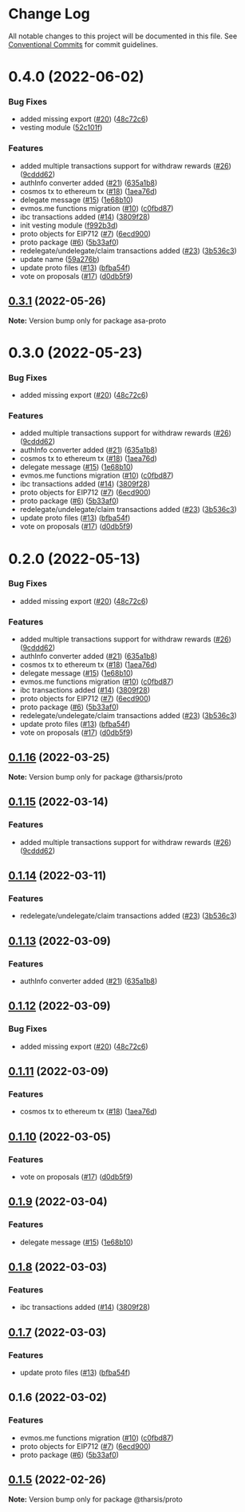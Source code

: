 # Change Log

All notable changes to this project will be documented in this file.
See [Conventional Commits](https://conventionalcommits.org) for commit guidelines.

# 0.4.0 (2022-06-02)

### Bug Fixes

* added missing export ([#20](https://github.com/astraprotocol/astrajs/issues/20)) ([48c72c6](https://github.com/astraprotocol/astrajs/commit/48c72c68ae045ec124000467a6fc3a6b3e40f7d2))
* vesting module ([52c101f](https://github.com/astraprotocol/astrajs/commit/52c101fa35faa49373aa5e0b4a0f42e9d6f7e52b))

### Features

* added multiple transactions support for withdraw rewards ([#26](https://github.com/astraprotocol/astrajs/issues/26)) ([9cddd62](https://github.com/astraprotocol/astrajs/commit/9cddd62bdeec00d50791df8fbaa0c1301d08d4ca))
* authInfo converter added ([#21](https://github.com/astraprotocol/astrajs/issues/21)) ([635a1b8](https://github.com/astraprotocol/astrajs/commit/635a1b83c61bd94d37d8be529e2534b4600bb92e))
* cosmos tx to ethereum tx ([#18](https://github.com/astraprotocol/astrajs/issues/18)) ([1aea76d](https://github.com/astraprotocol/astrajs/commit/1aea76d2c1ff5fb04782ff6e1b7e3d881512b524))
* delegate message ([#15](https://github.com/astraprotocol/astrajs/issues/15)) ([1e68b10](https://github.com/astraprotocol/astrajs/commit/1e68b10d107edef6d54358447cee60af84d46053))
* evmos.me functions migration ([#10](https://github.com/astraprotocol/astrajs/issues/10)) ([c0fbd87](https://github.com/astraprotocol/astrajs/commit/c0fbd87f6979e07420daf7344ea392c284a878cd))
* ibc transactions added ([#14](https://github.com/astraprotocol/astrajs/issues/14)) ([3809f28](https://github.com/astraprotocol/astrajs/commit/3809f289e4e54c5013d3027578bde5c244ec8736))
* init vesting module ([f992b3d](https://github.com/astraprotocol/astrajs/commit/f992b3d406ac5b517822bb0373c4e5399b6e9c61))
* proto objects for EIP712 ([#7](https://github.com/astraprotocol/astrajs/issues/7)) ([6ecd900](https://github.com/astraprotocol/astrajs/commit/6ecd9004f081c6a70b80d903878877d378ff6c75))
* proto package ([#6](https://github.com/astraprotocol/astrajs/issues/6)) ([5b33af0](https://github.com/astraprotocol/astrajs/commit/5b33af04346f2e6fcc4f8e28bd8405a1bdebf83e))
* redelegate/undelegate/claim transactions added ([#23](https://github.com/astraprotocol/astrajs/issues/23)) ([3b536c3](https://github.com/astraprotocol/astrajs/commit/3b536c321f7c304f79d121af346f16d6cca74b47))
* update name ([59a276b](https://github.com/astraprotocol/astrajs/commit/59a276b8fa1f11fd762f719f7511554b859b5b58))
* update proto files ([#13](https://github.com/astraprotocol/astrajs/issues/13)) ([bfba54f](https://github.com/astraprotocol/astrajs/commit/bfba54f01056a97f34425b3ae0371627e6526a3f))
* vote on proposals ([#17](https://github.com/astraprotocol/astrajs/issues/17)) ([d0db5f9](https://github.com/astraprotocol/astrajs/commit/d0db5f9d2fba521a3cd20192d8d24c54f7f7fa4c))

## [0.3.1](https://github.com/astraprotocol/astrajs/compare/asa-proto@0.3.0...asa-proto@0.3.1) (2022-05-26)

**Note:** Version bump only for package asa-proto

# 0.3.0 (2022-05-23)

### Bug Fixes

* added missing export ([#20](https://github.com/astraprotocol/astrajs/issues/20)) ([48c72c6](https://github.com/astraprotocol/astrajs/commit/48c72c68ae045ec124000467a6fc3a6b3e40f7d2))

### Features

* added multiple transactions support for withdraw rewards ([#26](https://github.com/astraprotocol/astrajs/issues/26)) ([9cddd62](https://github.com/astraprotocol/astrajs/commit/9cddd62bdeec00d50791df8fbaa0c1301d08d4ca))
* authInfo converter added ([#21](https://github.com/astraprotocol/astrajs/issues/21)) ([635a1b8](https://github.com/astraprotocol/astrajs/commit/635a1b83c61bd94d37d8be529e2534b4600bb92e))
* cosmos tx to ethereum tx ([#18](https://github.com/astraprotocol/astrajs/issues/18)) ([1aea76d](https://github.com/astraprotocol/astrajs/commit/1aea76d2c1ff5fb04782ff6e1b7e3d881512b524))
* delegate message ([#15](https://github.com/astraprotocol/astrajs/issues/15)) ([1e68b10](https://github.com/astraprotocol/astrajs/commit/1e68b10d107edef6d54358447cee60af84d46053))
* evmos.me functions migration ([#10](https://github.com/astraprotocol/astrajs/issues/10)) ([c0fbd87](https://github.com/astraprotocol/astrajs/commit/c0fbd87f6979e07420daf7344ea392c284a878cd))
* ibc transactions added ([#14](https://github.com/astraprotocol/astrajs/issues/14)) ([3809f28](https://github.com/astraprotocol/astrajs/commit/3809f289e4e54c5013d3027578bde5c244ec8736))
* proto objects for EIP712 ([#7](https://github.com/astraprotocol/astrajs/issues/7)) ([6ecd900](https://github.com/astraprotocol/astrajs/commit/6ecd9004f081c6a70b80d903878877d378ff6c75))
* proto package ([#6](https://github.com/astraprotocol/astrajs/issues/6)) ([5b33af0](https://github.com/astraprotocol/astrajs/commit/5b33af04346f2e6fcc4f8e28bd8405a1bdebf83e))
* redelegate/undelegate/claim transactions added ([#23](https://github.com/astraprotocol/astrajs/issues/23)) ([3b536c3](https://github.com/astraprotocol/astrajs/commit/3b536c321f7c304f79d121af346f16d6cca74b47))
* update proto files ([#13](https://github.com/astraprotocol/astrajs/issues/13)) ([bfba54f](https://github.com/astraprotocol/astrajs/commit/bfba54f01056a97f34425b3ae0371627e6526a3f))
* vote on proposals ([#17](https://github.com/astraprotocol/astrajs/issues/17)) ([d0db5f9](https://github.com/astraprotocol/astrajs/commit/d0db5f9d2fba521a3cd20192d8d24c54f7f7fa4c))

# 0.2.0 (2022-05-13)

### Bug Fixes

* added missing export ([#20](https://github.com/astraprotocol/astrajs/issues/20)) ([48c72c6](https://github.com/astraprotocol/astrajs/commit/48c72c68ae045ec124000467a6fc3a6b3e40f7d2))

### Features

* added multiple transactions support for withdraw rewards ([#26](https://github.com/astraprotocol/astrajs/issues/26)) ([9cddd62](https://github.com/astraprotocol/astrajs/commit/9cddd62bdeec00d50791df8fbaa0c1301d08d4ca))
* authInfo converter added ([#21](https://github.com/astraprotocol/astrajs/issues/21)) ([635a1b8](https://github.com/astraprotocol/astrajs/commit/635a1b83c61bd94d37d8be529e2534b4600bb92e))
* cosmos tx to ethereum tx ([#18](https://github.com/astraprotocol/astrajs/issues/18)) ([1aea76d](https://github.com/astraprotocol/astrajs/commit/1aea76d2c1ff5fb04782ff6e1b7e3d881512b524))
* delegate message ([#15](https://github.com/astraprotocol/astrajs/issues/15)) ([1e68b10](https://github.com/astraprotocol/astrajs/commit/1e68b10d107edef6d54358447cee60af84d46053))
* evmos.me functions migration ([#10](https://github.com/astraprotocol/astrajs/issues/10)) ([c0fbd87](https://github.com/astraprotocol/astrajs/commit/c0fbd87f6979e07420daf7344ea392c284a878cd))
* ibc transactions added ([#14](https://github.com/astraprotocol/astrajs/issues/14)) ([3809f28](https://github.com/astraprotocol/astrajs/commit/3809f289e4e54c5013d3027578bde5c244ec8736))
* proto objects for EIP712 ([#7](https://github.com/astraprotocol/astrajs/issues/7)) ([6ecd900](https://github.com/astraprotocol/astrajs/commit/6ecd9004f081c6a70b80d903878877d378ff6c75))
* proto package ([#6](https://github.com/astraprotocol/astrajs/issues/6)) ([5b33af0](https://github.com/astraprotocol/astrajs/commit/5b33af04346f2e6fcc4f8e28bd8405a1bdebf83e))
* redelegate/undelegate/claim transactions added ([#23](https://github.com/astraprotocol/astrajs/issues/23)) ([3b536c3](https://github.com/astraprotocol/astrajs/commit/3b536c321f7c304f79d121af346f16d6cca74b47))
* update proto files ([#13](https://github.com/astraprotocol/astrajs/issues/13)) ([bfba54f](https://github.com/astraprotocol/astrajs/commit/bfba54f01056a97f34425b3ae0371627e6526a3f))
* vote on proposals ([#17](https://github.com/astraprotocol/astrajs/issues/17)) ([d0db5f9](https://github.com/astraprotocol/astrajs/commit/d0db5f9d2fba521a3cd20192d8d24c54f7f7fa4c))

## [0.1.16](https://github.com/tharsis/evmosjs/compare/@tharsis/proto@0.1.15...@tharsis/proto@0.1.16) (2022-03-25)

**Note:** Version bump only for package @tharsis/proto

## [0.1.15](https://github.com/tharsis/evmosjs/compare/@tharsis/proto@0.1.14...@tharsis/proto@0.1.15) (2022-03-14)

### Features

* added multiple transactions support for withdraw rewards ([#26](https://github.com/tharsis/evmosjs/issues/26)) ([9cddd62](https://github.com/tharsis/evmosjs/commit/9cddd62bdeec00d50791df8fbaa0c1301d08d4ca))

## [0.1.14](https://github.com/tharsis/evmosjs/compare/@tharsis/proto@0.1.13...@tharsis/proto@0.1.14) (2022-03-11)

### Features

* redelegate/undelegate/claim transactions added ([#23](https://github.com/tharsis/evmosjs/issues/23)) ([3b536c3](https://github.com/tharsis/evmosjs/commit/3b536c321f7c304f79d121af346f16d6cca74b47))

## [0.1.13](https://github.com/tharsis/evmosjs/compare/@tharsis/proto@0.1.12...@tharsis/proto@0.1.13) (2022-03-09)

### Features

* authInfo converter added ([#21](https://github.com/tharsis/evmosjs/issues/21)) ([635a1b8](https://github.com/tharsis/evmosjs/commit/635a1b83c61bd94d37d8be529e2534b4600bb92e))

## [0.1.12](https://github.com/tharsis/evmosjs/compare/@tharsis/proto@0.1.11...@tharsis/proto@0.1.12) (2022-03-09)

### Bug Fixes

* added missing export ([#20](https://github.com/tharsis/evmosjs/issues/20)) ([48c72c6](https://github.com/tharsis/evmosjs/commit/48c72c68ae045ec124000467a6fc3a6b3e40f7d2))

## [0.1.11](https://github.com/tharsis/evmosjs/compare/@tharsis/proto@0.1.10...@tharsis/proto@0.1.11) (2022-03-09)

### Features

* cosmos tx to ethereum tx ([#18](https://github.com/tharsis/evmosjs/issues/18)) ([1aea76d](https://github.com/tharsis/evmosjs/commit/1aea76d2c1ff5fb04782ff6e1b7e3d881512b524))

## [0.1.10](https://github.com/tharsis/evmosjs/compare/@tharsis/proto@0.1.9...@tharsis/proto@0.1.10) (2022-03-05)

### Features

* vote on proposals ([#17](https://github.com/tharsis/evmosjs/issues/17)) ([d0db5f9](https://github.com/tharsis/evmosjs/commit/d0db5f9d2fba521a3cd20192d8d24c54f7f7fa4c))

## [0.1.9](https://github.com/tharsis/evmosjs/compare/@tharsis/proto@0.1.8...@tharsis/proto@0.1.9) (2022-03-04)

### Features

* delegate message ([#15](https://github.com/tharsis/evmosjs/issues/15)) ([1e68b10](https://github.com/tharsis/evmosjs/commit/1e68b10d107edef6d54358447cee60af84d46053))

## [0.1.8](https://github.com/tharsis/evmosjs/compare/@tharsis/proto@0.1.7...@tharsis/proto@0.1.8) (2022-03-03)

### Features

* ibc transactions added ([#14](https://github.com/tharsis/evmosjs/issues/14)) ([3809f28](https://github.com/tharsis/evmosjs/commit/3809f289e4e54c5013d3027578bde5c244ec8736))

## [0.1.7](https://github.com/tharsis/evmosjs/compare/@tharsis/proto@0.1.6...@tharsis/proto@0.1.7) (2022-03-03)

### Features

* update proto files ([#13](https://github.com/tharsis/evmosjs/issues/13)) ([bfba54f](https://github.com/tharsis/evmosjs/commit/bfba54f01056a97f34425b3ae0371627e6526a3f))

## 0.1.6 (2022-03-02)

### Features

* evmos.me functions migration ([#10](https://github.com/tharsis/evmosjs/issues/10)) ([c0fbd87](https://github.com/tharsis/evmosjs/commit/c0fbd87f6979e07420daf7344ea392c284a878cd))
* proto objects for EIP712 ([#7](https://github.com/tharsis/evmosjs/issues/7)) ([6ecd900](https://github.com/tharsis/evmosjs/commit/6ecd9004f081c6a70b80d903878877d378ff6c75))
* proto package ([#6](https://github.com/tharsis/evmosjs/issues/6)) ([5b33af0](https://github.com/tharsis/evmosjs/commit/5b33af04346f2e6fcc4f8e28bd8405a1bdebf83e))

## [0.1.5](https://github.com/tharsis/evmosjs/compare/@tharsis/proto@0.1.2...@tharsis/proto@0.1.5) (2022-02-26)

**Note:** Version bump only for package @tharsis/proto
